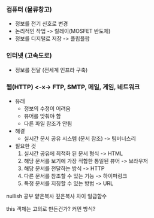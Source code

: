 ### 컴퓨터 (물류창고)

- 정보를 전기 신호로 변경
- 논리적인 작업 -> 릴레이(MOSFET 반도체)
- 정보를 디지털로 저장 -> 플립플랍

### 인터넷 (고속도로)

- 정보를 전달 (전세계 인프라 구축)

### 웹(HTTP) <-x-> FTP, SMTP, 메일, 게임, 네트워크

- 유래
  - 정보의 수정이 어려움
  - 뷰어를 맞춰야 함
  - 다른 파일 참조가 안됨
- 해결
  - 실시간 문서 공유 시스템 (문서 참조) -> 팀버너스리
- 필요한 것
  1. 실시간 공유에 최적화 된 문서 형식 -> HTML
  2. 해당 문서를 보기에 가장 적합한 통일된 뷰어 -> 브라우저
  3. 해당 문서를 전달하는 방식 -> HTTP
  4. 다른 문서를 참조할 수 있는 기능 -> 하이퍼링크
  5. 특정 문서를 지칭할 수 있는 방법 -> URL

nullish 공부
얕은복사 깊은복사 차이
일급함수

this 객체는 고의로 만든건가?
커먼 방식?
